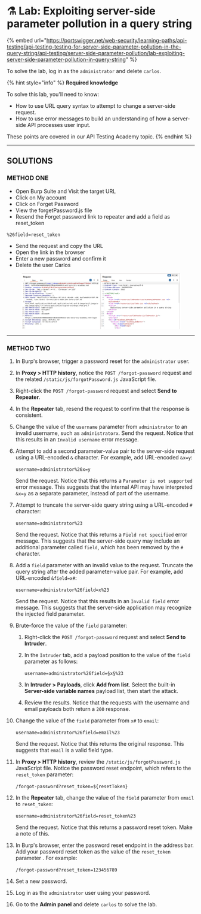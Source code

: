 # ⚗️ Lab: Exploiting server-side parameter pollution in a query string

{% embed url="https://portswigger.net/web-security/learning-paths/api-testing/api-testing-testing-for-server-side-parameter-pollution-in-the-query-string/api-testing/server-side-parameter-pollution/lab-exploiting-server-side-parameter-pollution-in-query-string" %}

To solve the lab, log in as the `administrator` and delete `carlos`.

{% hint style="info" %}
**Required knowledge**

To solve this lab, you'll need to know:

* How to use URL query syntax to attempt to change a server-side request.
* How to use error messages to build an understanding of how a server-side API processes user input.

These points are covered in our API Testing Academy topic.
{% endhint %}



***

## SOLUTIONS

### METHOD ONE

* Open Burp Suite and Visit the target URL
* Click on My account
* Click on Forget Password
* View the forgetPassword.js file
* Resend the Forget password link to repeater and add a field as reset\_token

```
%26field=reset_token
```

* Send the request and copy the URL
* Open the link in the browser
* Enter a new password and confirm it
* Delete the user Carlos

<figure><img src="../../../.gitbook/assets/image (49).png" alt=""><figcaption></figcaption></figure>



***

### METHOD TWO

1. In Burp's browser, trigger a password reset for the `administrator` user.
2. In **Proxy > HTTP history**, notice the `POST /forgot-password` request and the related `/static/js/forgotPassword.js` JavaScript file.
3. Right-click the `POST /forgot-password` request and select **Send to Repeater**.
4. In the **Repeater** tab, resend the request to confirm that the response is consistent.
5. Change the value of the `username` parameter from `administrator` to an invalid username, such as `administratorx`. Send the request. Notice that this results in an `Invalid username` error message.
6.  Attempt to add a second parameter-value pair to the server-side request using a URL-encoded `&` character. For example, add URL-encoded `&x=y`:

    `username=administrator%26x=y`

    Send the request. Notice that this returns a `Parameter is not supported` error message. This suggests that the internal API may have interpreted `&x=y` as a separate parameter, instead of part of the username.
7.  Attempt to truncate the server-side query string using a URL-encoded `#` character:

    `username=administrator%23`

    Send the request. Notice that this returns a `Field not specified` error message. This suggests that the server-side query may include an additional parameter called `field`, which has been removed by the `#` character.
8.  Add a `field` parameter with an invalid value to the request. Truncate the query string after the added parameter-value pair. For example, add URL-encoded `&field=x#`:

    `username=administrator%26field=x%23`

    Send the request. Notice that this results in an `Invalid field` error message. This suggests that the server-side application may recognize the injected field parameter.
9. Brute-force the value of the `field` parameter:
   1. Right-click the `POST /forgot-password` request and select **Send to Intruder**.
   2.  In the `Intruder` tab, add a payload position to the value of the `field` parameter as follows:

       `username=administrator%26field=§x§%23`
   3. In **Intruder > Payloads**, click **Add from list**. Select the built-in **Server-side variable names** payload list, then start the attack.
   4. Review the results. Notice that the requests with the username and email payloads both return a `200` response.
10. Change the value of the `field` parameter from `x#` to `email`:

    `username=administrator%26field=email%23`

    Send the request. Notice that this returns the original response. This suggests that `email` is a valid field type.
11. In **Proxy > HTTP history**, review the `/static/js/forgotPassword.js` JavaScript file. Notice the password reset endpoint, which refers to the `reset_token` parameter:

    `/forgot-password?reset_token=${resetToken}`
12. In the **Repeater** tab, change the value of the `field` parameter from `email` to `reset_token`:

    `username=administrator%26field=reset_token%23`

    Send the request. Notice that this returns a password reset token. Make a note of this.
13. In Burp's browser, enter the password reset endpoint in the address bar. Add your password reset token as the value of the `reset_token` parameter . For example:

    `/forgot-password?reset_token=123456789`
14. Set a new password.
15. Log in as the `administrator` user using your password.
16. Go to the **Admin panel** and delete `carlos` to solve the lab.

